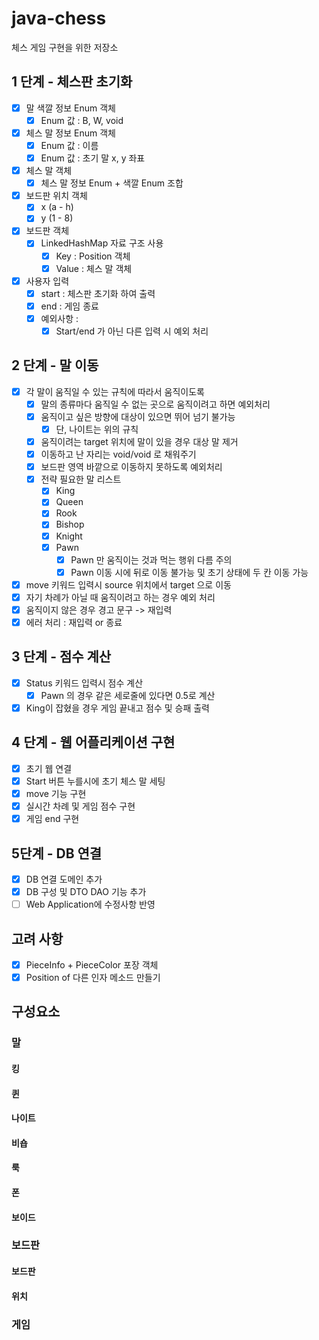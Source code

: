 # java-chess
체스 게임 구현을 위한 저장소

## 1 단계 - 체스판 초기화 
- [x] 말 색깔 정보 Enum 객체
    - [x] Enum 값 : B, W, void
- [x] 체스 말 정보 Enum 객체
    - [x] Enum 값 : 이름
    - [x] Enum 값 : 초기 말 x, y 좌표 
- [x] 체스 말 객체 
    - [x] 체스 말 정보 Enum + 색깔 Enum 조합
- [x] 보드판 위치 객체
    - [x] x (a - h)
    - [x] y (1 - 8)
- [x] 보드판 객체 
    - [x] LinkedHashMap 자료 구조 사용
        - [x] Key : Position 객체 
        - [x] Value : 체스 말 객체
- [x] 사용자 입력 
    - [x] start : 체스판 초기화 하여 출력
    - [x] end : 게임 종료 
    - [x] 예외사항 : 
        - [x] Start/end 가 아닌 다른 입력 시 예외 처리

## 2 단계 - 말 이동
- [x] 각 말이 움직일 수 있는 규칙에 따라서 움직이도록
    - [x] 말의 종류마다 움직일 수 없는 곳으로 움직이려고 하면 예외처리
    - [x] 움직이고 싶은 방향에 대상이 있으면 뛰어 넘기 불가능
        - [x] 단, 나이트는 위의 규칙     
    - [x] 움직이려는 target 위치에 말이 있을 경우 대상 말 제거
    - [x] 이동하고 난 자리는 void/void 로 채워주기
    - [x] 보드판 영역 바깥으로 이동하지 못하도록 예외처리
    - [x] 전략 필요한 말 리스트
      - [x] King
      - [x] Queen
      - [x] Rook
      - [x] Bishop
      - [x] Knight
      - [x] Pawn        
        - [x] Pawn 만 움직이는 것과 먹는 행위 다름 주의    
        - [x] Pawn 이동 시에 뒤로 이동 불가능 및 초기 상태에 두 칸 이동 가능
- [x] move 키워드 입력시 source 위치에서 target 으로 이동
- [x] 자기 차례가 아닐 때 움직이려고 하는 경우 예외 처리 
- [x] 움직이지 않은 경우 경고 문구 -> 재입력 
- [x] 에러 처리 : 재입력 or 종료

## 3 단계 - 점수 계산
- [x] Status 키워드 입력시 점수 계산 
    - [x] Pawn 의 경우 같은 세로줄에 있다면 0.5로 계산
- [x] King이 잡혔을 경우 게임 끝내고 점수 및 승패 출력 

## 4 단계 - 웹 어플리케이션 구현
- [x] 초기 웹 연결
- [x] Start 버튼 누를시에 초기 체스 말 세팅
- [x] move 기능 구현
- [x] 실시간 차례 및 게임 점수 구현
- [x] 게임 end 구현

## 5단계 - DB 연결
- [x] DB 연결 도메인 추가
- [x] DB 구성 및 DTO DAO 기능 추가
- [ ] Web Application에 수정사항 반영

## 고려 사항
- [x] PieceInfo + PieceColor 포장 객체 
- [x] Position of 다른 인자 메소드 만들기 

## 구성요소
### 말
#### 킹
#### 퀸
#### 나이트
#### 비숍
#### 룩
#### 폰
#### 보이드


### 보드판
#### 보드판
#### 위치


### 게임
